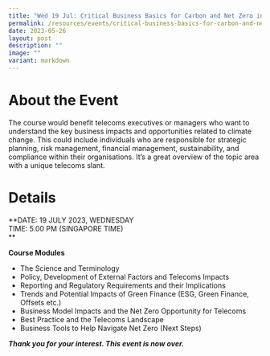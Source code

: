 ```yaml
---
title: "Wed 19 Jul: Critical Business Basics for Carbon and Net Zero in Telecoms"
permalink: /resources/events/critical-business-basics-for-carbon-and-net-zero-in-telecoms/
date: 2023-05-26
layout: post
description: ""
image: ""
variant: markdown
---
```

# About the Event

The course would benefit telecoms executives or managers who want to understand the key business impacts and opportunities related to climate change. This could include individuals who are responsible for strategic planning, risk management, financial management, sustainability, and compliance within their organisations. It’s a great overview of the topic area with a unique telecoms slant​.

# Details
**DATE: 19 JULY 2023, WEDNESDAY <br> 
TIME: 5.00 PM (SINGAPORE TIME) <br> **


**Course Modules**

- The Science and Terminology
- Policy, Development of External Factors and Telecoms Impacts
- Reporting and Regulatory Requirements and their Implications
- Trends and Potential Impacts of Green Finance (ESG, Green Finance, Offsets etc.)
- Business Model Impacts and the Net Zero Opportunity for Telecoms
- Best Practice and the Telecoms Landscape
- Business Tools to Help Navigate Net Zero (Next Steps)

***Thank you for your interest. This event is now over.***
